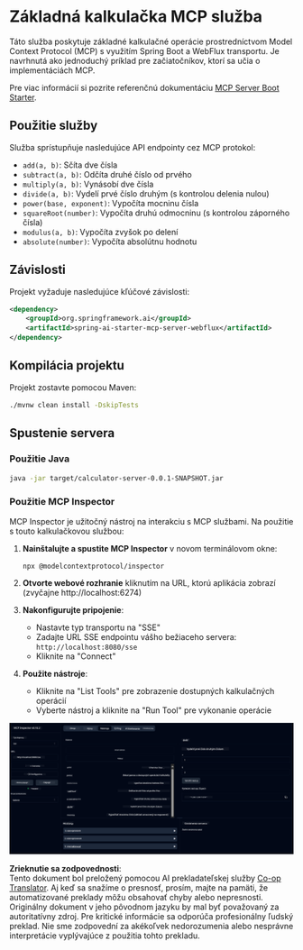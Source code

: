 <!--
CO_OP_TRANSLATOR_METADATA:
{
  "original_hash": "ed9cab32cc67c12d8969b407aa47100a",
  "translation_date": "2025-07-13T17:56:25+00:00",
  "source_file": "03-GettingStarted/01-first-server/solution/java/README.md",
  "language_code": "sk"
}
-->
# Základná kalkulačka MCP služba

Táto služba poskytuje základné kalkulačné operácie prostredníctvom Model Context Protocol (MCP) s využitím Spring Boot a WebFlux transportu. Je navrhnutá ako jednoduchý príklad pre začiatočníkov, ktorí sa učia o implementáciách MCP.

Pre viac informácií si pozrite referenčnú dokumentáciu [MCP Server Boot Starter](https://docs.spring.io/spring-ai/reference/api/mcp/mcp-server-boot-starter-docs.html).


## Použitie služby

Služba sprístupňuje nasledujúce API endpointy cez MCP protokol:

- `add(a, b)`: Sčíta dve čísla
- `subtract(a, b)`: Odčíta druhé číslo od prvého
- `multiply(a, b)`: Vynásobí dve čísla
- `divide(a, b)`: Vydelí prvé číslo druhým (s kontrolou delenia nulou)
- `power(base, exponent)`: Vypočíta mocninu čísla
- `squareRoot(number)`: Vypočíta druhú odmocninu (s kontrolou záporného čísla)
- `modulus(a, b)`: Vypočíta zvyšok po delení
- `absolute(number)`: Vypočíta absolútnu hodnotu

## Závislosti

Projekt vyžaduje nasledujúce kľúčové závislosti:

```xml
<dependency>
    <groupId>org.springframework.ai</groupId>
    <artifactId>spring-ai-starter-mcp-server-webflux</artifactId>
</dependency>
```

## Kompilácia projektu

Projekt zostavte pomocou Maven:
```bash
./mvnw clean install -DskipTests
```

## Spustenie servera

### Použitie Java

```bash
java -jar target/calculator-server-0.0.1-SNAPSHOT.jar
```

### Použitie MCP Inspector

MCP Inspector je užitočný nástroj na interakciu s MCP službami. Na použitie s touto kalkulačkovou službou:

1. **Nainštalujte a spustite MCP Inspector** v novom terminálovom okne:
   ```bash
   npx @modelcontextprotocol/inspector
   ```

2. **Otvorte webové rozhranie** kliknutím na URL, ktorú aplikácia zobrazí (zvyčajne http://localhost:6274)

3. **Nakonfigurujte pripojenie**:
   - Nastavte typ transportu na "SSE"
   - Zadajte URL SSE endpointu vášho bežiaceho servera: `http://localhost:8080/sse`
   - Kliknite na "Connect"

4. **Použite nástroje**:
   - Kliknite na "List Tools" pre zobrazenie dostupných kalkulačných operácií
   - Vyberte nástroj a kliknite na "Run Tool" pre vykonanie operácie

![MCP Inspector Screenshot](../../../../../../translated_images/tool.40e180a7b0d0fe2067cf96435532b01f63f7f8619d6b0132355a04b426b669ac.sk.png)

**Zrieknutie sa zodpovednosti**:  
Tento dokument bol preložený pomocou AI prekladateľskej služby [Co-op Translator](https://github.com/Azure/co-op-translator). Aj keď sa snažíme o presnosť, prosím, majte na pamäti, že automatizované preklady môžu obsahovať chyby alebo nepresnosti. Originálny dokument v jeho pôvodnom jazyku by mal byť považovaný za autoritatívny zdroj. Pre kritické informácie sa odporúča profesionálny ľudský preklad. Nie sme zodpovední za akékoľvek nedorozumenia alebo nesprávne interpretácie vyplývajúce z použitia tohto prekladu.